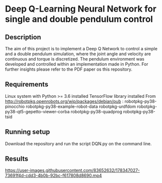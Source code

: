 # Deep Q-Learning Neural Network for single and double pendulum control

## Description
The aim of this project is to implement a Deep Q Network to control a simple and a double pendulum simulation, where the joint angle and velocity are continuous and torque is discretized. The pendulum environment was developed and controlled within an implementation made in Python. 
For further insights please refer to the PDF paper os this repository.

## Requirements
Linux system with Python >= 3.6 installed
TensorFlow library installed 
From http://robotpkg.openrobots.org/wip/packages/debian/pub : 
robotpkg-py38-pinocchio 
robotpkg-py38-example-robot-data 
robotpkg-urdfdom 
robotpkg-py38-qt5-gepetto-viewer-corba 
robotpkg-py38-quadprog 
robotpkg-py38-tsid


## Running setup
Download the repository and run the script DQN.py on the command line.

## Results

https://user-images.githubusercontent.com/83652632/178347027-73691f4d-cdd3-4b0b-92bc-f617808d8690.mp4






